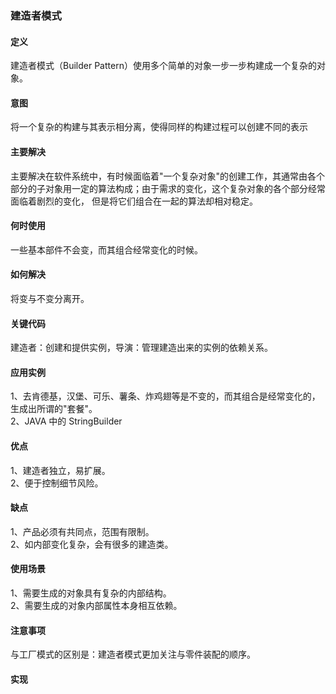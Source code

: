 ### 建造者模式

#### 定义
建造者模式（Builder Pattern）使用多个简单的对象一步一步构建成一个复杂的对象。      

#### 意图          
将一个复杂的构建与其表示相分离，使得同样的构建过程可以创建不同的表示

#### 主要解决   
主要解决在软件系统中，有时候面临着"一个复杂对象"的创建工作，其通常由各个部分的子对象用一定的算法构成；由于需求的变化，这个复杂对象的各个部分经常面临着剧烈的变化，
但是将它们组合在一起的算法却相对稳定。

####  何时使用      
一些基本部件不会变，而其组合经常变化的时候。

#### 如何解决       
将变与不变分离开。

#### 关键代码
建造者：创建和提供实例，导演：管理建造出来的实例的依赖关系。

#### 应用实例       
1、去肯德基，汉堡、可乐、薯条、炸鸡翅等是不变的，而其组合是经常变化的，生成出所谓的"套餐"。     
2、JAVA 中的 StringBuilder     

#### 优点         
1、建造者独立，易扩展。        
2、便于控制细节风险。     

#### 缺点     
1、产品必须有共同点，范围有限制。       
2、如内部变化复杂，会有很多的建造类。

#### 使用场景      
1、需要生成的对象具有复杂的内部结构。         
2、需要生成的对象内部属性本身相互依赖。             

#### 注意事项       
与工厂模式的区别是：建造者模式更加关注与零件装配的顺序。    

#### 实现     
